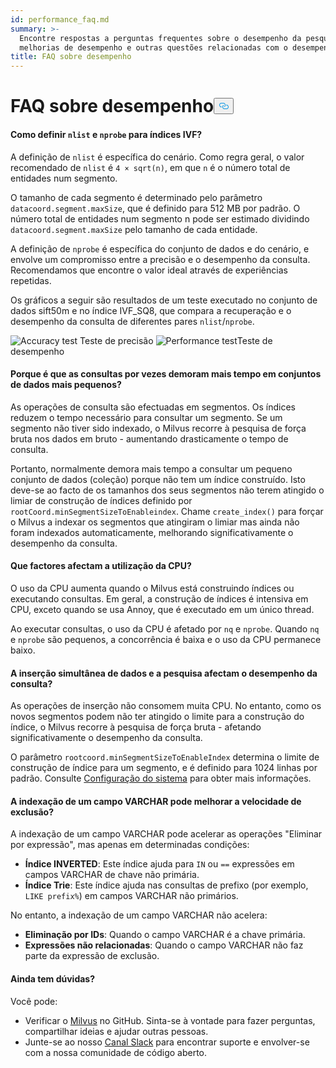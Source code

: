 ```yaml
---
id: performance_faq.md
summary: >-
  Encontre respostas a perguntas frequentes sobre o desempenho da pesquisa,
  melhorias de desempenho e outras questões relacionadas com o desempenho.
title: FAQ sobre desempenho
---
```


<h1 id="Performance-FAQ" class="common-anchor-header">FAQ sobre desempenho<button data-href="#Performance-FAQ" class="anchor-icon" translate="no">
      <svg translate="no"
        aria-hidden="true"
        focusable="false"
        height="20"
        version="1.1"
        viewBox="0 0 16 16"
        width="16"
      >
        <path
          fill="#0092E4"
          fill-rule="evenodd"
          d="M4 9h1v1H4c-1.5 0-3-1.69-3-3.5S2.55 3 4 3h4c1.45 0 3 1.69 3 3.5 0 1.41-.91 2.72-2 3.25V8.59c.58-.45 1-1.27 1-2.09C10 5.22 8.98 4 8 4H4c-.98 0-2 1.22-2 2.5S3 9 4 9zm9-3h-1v1h1c1 0 2 1.22 2 2.5S13.98 12 13 12H9c-.98 0-2-1.22-2-2.5 0-.83.42-1.64 1-2.09V6.25c-1.09.53-2 1.84-2 3.25C6 11.31 7.55 13 9 13h4c1.45 0 3-1.69 3-3.5S14.5 6 13 6z"
        ></path>
      </svg>
    </button></h1><h4 id="How-to-set-nlist-and-nprobe-for-IVF-indexes" class="common-anchor-header">Como definir <code translate="no">nlist</code> e <code translate="no">nprobe</code> para índices IVF?</h4><p>A definição de <code translate="no">nlist</code> é específica do cenário. Como regra geral, o valor recomendado de <code translate="no">nlist</code> é <code translate="no">4 × sqrt(n)</code>, em que <code translate="no">n</code> é o número total de entidades num segmento.</p>
<p>O tamanho de cada segmento é determinado pelo parâmetro <code translate="no">datacoord.segment.maxSize</code>, que é definido para 512 MB por padrão. O número total de entidades num segmento n pode ser estimado dividindo <code translate="no">datacoord.segment.maxSize</code> pelo tamanho de cada entidade.</p>
<p>A definição de <code translate="no">nprobe</code> é específica do conjunto de dados e do cenário, e envolve um compromisso entre a precisão e o desempenho da consulta. Recomendamos que encontre o valor ideal através de experiências repetidas.</p>
<p>Os gráficos a seguir são resultados de um teste executado no conjunto de dados sift50m e no índice IVF_SQ8, que compara a recuperação e o desempenho da consulta de diferentes pares <code translate="no">nlist</code>/<code translate="no">nprobe</code>.</p>
<p>
  
   <span class="img-wrapper"> <img translate="no" src="/docs/v2.5.x/assets/accuracy_nlist_nprobe.png" alt="Accuracy test" class="doc-image" id="accuracy-test" />
   </span> <span class="img-wrapper"> <span>Teste de precisão</span> </span> <span class="img-wrapper"> <img translate="no" src="/docs/v2.5.x/assets/performance_nlist_nprobe.png" alt="Performance test" class="doc-image" id="performance-test" /><span>Teste de desempenho</span> </span></p>
<h4 id="Why-do-queries-sometimes-take-longer-on-smaller-datasets" class="common-anchor-header">Porque é que as consultas por vezes demoram mais tempo em conjuntos de dados mais pequenos?</h4><p>As operações de consulta são efectuadas em segmentos. Os índices reduzem o tempo necessário para consultar um segmento. Se um segmento não tiver sido indexado, o Milvus recorre à pesquisa de força bruta nos dados em bruto - aumentando drasticamente o tempo de consulta.</p>
<p>Portanto, normalmente demora mais tempo a consultar um pequeno conjunto de dados (coleção) porque não tem um índice construído. Isto deve-se ao facto de os tamanhos dos seus segmentos não terem atingido o limiar de construção de índices definido por <code translate="no">rootCoord.minSegmentSizeToEnableindex</code>. Chame <code translate="no">create_index()</code> para forçar o Milvus a indexar os segmentos que atingiram o limiar mas ainda não foram indexados automaticamente, melhorando significativamente o desempenho da consulta.</p>
<h4 id="What-factors-impact-CPU-usage" class="common-anchor-header">Que factores afectam a utilização da CPU?</h4><p>O uso da CPU aumenta quando o Milvus está construindo índices ou executando consultas. Em geral, a construção de índices é intensiva em CPU, exceto quando se usa Annoy, que é executado em um único thread.</p>
<p>Ao executar consultas, o uso da CPU é afetado por <code translate="no">nq</code> e <code translate="no">nprobe</code>. Quando <code translate="no">nq</code> e <code translate="no">nprobe</code> são pequenos, a concorrência é baixa e o uso da CPU permanece baixo.</p>
<h4 id="Does-simultaneously-inserting-data-and-searching-impact-query-performance" class="common-anchor-header">A inserção simultânea de dados e a pesquisa afectam o desempenho da consulta?</h4><p>As operações de inserção não consomem muita CPU. No entanto, como os novos segmentos podem não ter atingido o limite para a construção do índice, o Milvus recorre à pesquisa de força bruta - afetando significativamente o desempenho da consulta.</p>
<p>O parâmetro <code translate="no">rootcoord.minSegmentSizeToEnableIndex</code> determina o limite de construção de índice para um segmento, e é definido para 1024 linhas por padrão. Consulte <a href="/docs/pt/v2.5.x/system_configuration.md">Configuração do sistema</a> para obter mais informações.</p>
<h4 id="Can-indexing-a-VARCHAR-field-improve-deletion-speed" class="common-anchor-header">A indexação de um campo VARCHAR pode melhorar a velocidade de exclusão?</h4><p>A indexação de um campo VARCHAR pode acelerar as operações "Eliminar por expressão", mas apenas em determinadas condições:</p>
<ul>
<li><strong>Índice INVERTED</strong>: Este índice ajuda para <code translate="no">IN</code> ou <code translate="no">==</code> expressões em campos VARCHAR de chave não primária.</li>
<li><strong>Índice Trie</strong>: Este índice ajuda nas consultas de prefixo (por exemplo, <code translate="no">LIKE prefix%</code>) em campos VARCHAR não primários.</li>
</ul>
<p>No entanto, a indexação de um campo VARCHAR não acelera:</p>
<ul>
<li><strong>Eliminação por IDs</strong>: Quando o campo VARCHAR é a chave primária.</li>
<li><strong>Expressões não relacionadas</strong>: Quando o campo VARCHAR não faz parte da expressão de exclusão.</li>
</ul>
<h4 id="Still-have-questions" class="common-anchor-header">Ainda tem dúvidas?</h4><p>Você pode:</p>
<ul>
<li>Verificar o <a href="https://github.com/milvus-io/milvus/issues">Milvus</a> no GitHub. Sinta-se à vontade para fazer perguntas, compartilhar ideias e ajudar outras pessoas.</li>
<li>Junte-se ao nosso <a href="https://join.slack.com/t/milvusio/shared_invite/enQtNzY1OTQ0NDI3NjMzLWNmYmM1NmNjOTQ5MGI5NDhhYmRhMGU5M2NhNzhhMDMzY2MzNDdlYjM5ODQ5MmE3ODFlYzU3YjJkNmVlNDQ2ZTk">Canal Slack</a> para encontrar suporte e envolver-se com a nossa comunidade de código aberto.</li>
</ul>
